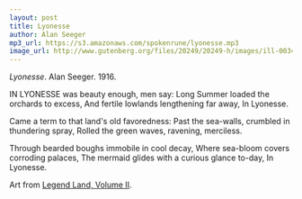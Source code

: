 ```yaml
---
layout: post
title: Lyonesse
author: Alan Seeger
mp3_url: https://s3.amazonaws.com/spokenrune/lyonesse.mp3
image_url: http://www.gutenberg.org/files/20249/20249-h/images/ill-0034.jpg
---
```


_Lyonesse_.  Alan Seeger.  1916.

IN LYONESSE was beauty enough, men say:
Long Summer loaded the orchards to excess,
And fertile lowlands lengthening far away,
                                          In Lyonesse.

Came a term to that land's old favoredness:
Past the sea-walls, crumbled in thundering spray,
Rolled the green waves, ravening, merciless.

Through bearded boughs immobile in cool decay,
Where sea-bloom covers corroding palaces,
The mermaid glides with a curious glance to-day,
                                          In Lyonesse.

Art from [Legend Land, Volume II](http://www.gutenberg.org/files/20249/20249-h/20249-h.htm).